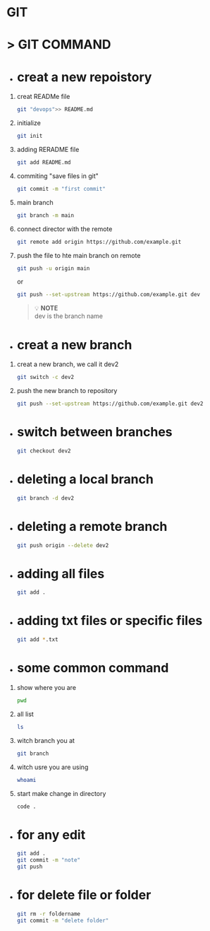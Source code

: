 # GIT ##


 
   # > GIT COMMAND 
   * #  creat a new repoistory
1. creat READMe file
   ```bash
   git "devops">> README.md 
   ```
1. initialize
   ```bash
   git init
   ```
1. adding RERADME file 
   ```bash
   git add README.md
   ```
1. commiting "save files in git" 
   ```bash
   git commit -m "first commit"
   ```
1. main branch 
   ```bash
   git branch -m main
   ```
1. connect director with the remote 
   ```bash
   git remote add origin https://github.com/example.git
   ```
1. push the file to hte main branch on remote
   ```bash
   git push -u origin main 
   ```
   or
    ```bash
   git push --set-upstream https://github.com/example.git dev 
   ```  

    >  💡 **NOTE**  
    > dev is the branch name 

* # creat a new branch 

1. creat a new branch, we call it dev2
   ```bash
   git switch -c dev2
   ```
1. push the new branch to repository 
      ```bash
   git push --set-upstream https://github.com/example.git dev2 
   ``` 
* # switch between branches  
   ```bash
   git checkout dev2 
   ```
* # deleting a local branch 
    ```bash
   git branch -d dev2
   ```
* # deleting a remote branch 
    ```bash
   git push origin --delete dev2
    ```
* # adding all files 
    ```bash
   git add .
    ```
* # adding txt files or specific files
    ```bash
   git add *.txt
    ```
* # some common command
1. show where you are 
    ```bash
   pwd
    ```
1. all list 
    ```bash
   ls
    ```
1. witch branch you at
    ```bash
   git branch
    ```
1. witch usre you are using 
    ```bash 
   whoami
    ```
1. start make change in directory
    ```bash 
   code .
    ```
* # for any edit 
    ```bash 
   git add .
   git commit -m "note"
   git push 
    ```
* # for delete file or folder  
    ```bash 
   git rm -r foldername
   git commit -m "delete folder"
   ```
